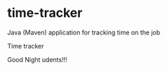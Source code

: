 # time-tracker
Java (Maven) application for tracking time on the job

Time tracker

Good Night udents!!!
